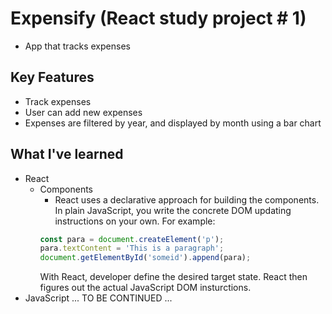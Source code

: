# Expensify (React study project # 1)
- App that tracks expenses

## Key Features
- Track expenses
- User can add new expenses
- Expenses are filtered by year, and displayed by month using a bar chart

## What I've learned
- React
  - Components
    - React uses a declarative approach for building the components. In plain JavaScript, you write the concrete DOM updating instructions
    on your own. For example:
    ```javascript
    const para = document.createElement('p');
    para.textContent = 'This is a paragraph';
    document.getElementById('someid').append(para);
    ```
    With React, developer define the desired target state. React then figures out the actual JavaScript DOM insturctions.
- JavaScript ...
TO BE CONTINUED ...
